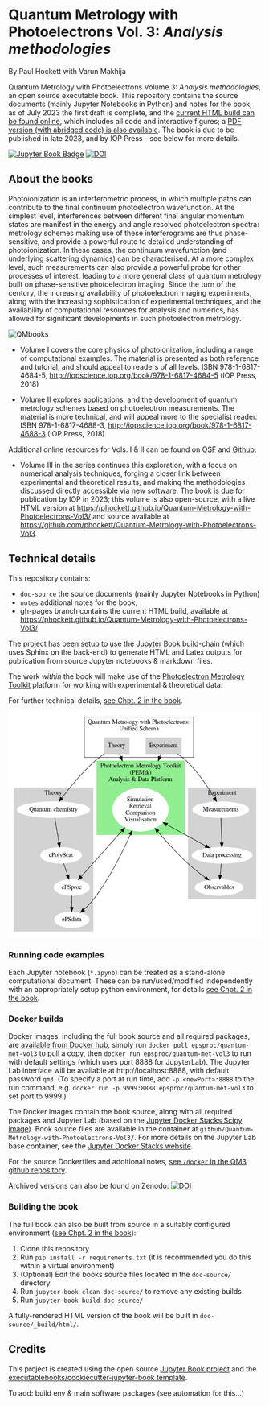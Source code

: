 # Quantum Metrology with Photoelectrons Vol. 3: *Analysis methodologies*

By Paul Hockett with Varun Makhija

Quantum Metrology with Photoelectrons Volume 3: *Analysis
methodologies*, an open source executable book. This repository contains the source documents (mainly Jupyter Notebooks in Python) and notes for the book, as of July 2023 the first draft is complete, and the [current HTML build can be found online](https://phockett.github.io/Quantum-Metrology-with-Photoelectrons-Vol3/), which includes all code and interactive figures; a [PDF version (with abridged code) is also available](https://phockett.github.io/Quantum-Metrology-with-Photoelectrons-Vol3/pdf/QM3.pdf). The book is due to be published in late 2023, and by IOP Press - see below for more details.

[![Jupyter Book Badge](https://jupyterbook.org/badge.svg)](https://phockett.github.io/Quantum-Metrology-with-Photoelectrons-Vol3/)
[![DOI](https://zenodo.org/badge/449878450.svg)](https://zenodo.org/badge/latestdoi/449878450)


## About the books

Photoionization is an interferometric process, in which multiple paths can contribute to the final continuum photoelectron wavefunction. At the simplest level, interferences between different final angular momentum states are manifest in the energy and angle resolved photoelectron spectra: metrology schemes making use of these interferograms are thus phase-sensitive, and provide a powerful route to detailed understanding of photoionization. In these cases, the continuum wavefunction (and underlying scattering dynamics) can be characterised. At a more complex level, such measurements can also provide a powerful probe for other processes of interest, leading to a more general class of quantum metrology built on phase-sensitive photoelectron imaging.  Since the turn of the century, the increasing availability of photoelectron imaging experiments, along with the increasing sophistication of experimental techniques, and the availability of computational resources for analysis and numerics, has allowed for significant developments in such photoelectron metrology.

![QMbooks](https://github.com/phockett/Quantum-Metrology-with-Photoelectrons-Vol3/blob/postSubmissionUpdates/notes/cover_art/mock_covers_3vol_230823.png?raw=true)

- Volume I covers the core physics of photoionization, including a range of computational examples. The material is presented as both reference and tutorial, and should appeal to readers of all levels. ISBN 978-1-6817-4684-5, http://iopscience.iop.org/book/978-1-6817-4684-5 (IOP Press, 2018)

- Volume II explores applications, and the development of quantum metrology schemes based on photoelectron measurements. The material is more technical, and will appeal more to the specialist reader. ISBN 978-1-6817-4688-3, http://iopscience.iop.org/book/978-1-6817-4688-3 (IOP Press, 2018)

Additional online resources for Vols. I & II can be found on [OSF](https://osf.io/q2v3g/wiki/home/) and [Github](https://github.com/phockett/Quantum-Metrology-with-Photoelectrons).

- Volume III in the series continues this exploration, with a focus on numerical analysis techniques, forging a closer link between experimental and theoretical results, and making the methodologies discussed directly accessible via new software. The book is due for publication by IOP in 2023; this volume is also open-source, with a live HTML version at https://phockett.github.io/Quantum-Metrology-with-Photoelectrons-Vol3/ and source available at https://github.com/phockett/Quantum-Metrology-with-Photoelectrons-Vol3.


## Technical details

This repository contains:

- `doc-source` the source documents (mainly Jupyter Notebooks in Python)
- `notes` additional notes for the book, 
- gh-pages branch contains the current HTML build, available at https://phockett.github.io/Quantum-Metrology-with-Photoelectrons-Vol3/

The project has been setup to use the [Jupyter Book](https://jupyterbook.org/) build-chain (which uses Sphinx on the back-end) to generate HTML and Latex outputs for publication from source Jupyter notebooks & markdown files. 

The work *within* the book will make use of the [Photoelectron Metrology Toolkit](https://pemtk.readthedocs.io/en/latest/about.html) platform for working with experimental & theoretical data.

For further technical details, [see Chpt. 2 in the book](https://phockett.github.io/Quantum-Metrology-with-Photoelectrons-Vol3/part1/platform_intro_070723.html).

![Photoelectron metrology platform diagram](https://raw.githubusercontent.com/phockett/PEMtk/4eec9217203bfd1aee13bd8b64952dc1ac5fef89/docs/doc-source/figs/QM_unified_schema_wrapped_280820.gv.png)


### Running code examples

Each Jupyter notebook (`*.ipynb`) can be treated as a stand-alone computational document. These can be run/used/modified independently with an appropriately setup python environment, for details [see Chpt. 2 in the book](https://phockett.github.io/Quantum-Metrology-with-Photoelectrons-Vol3/part1/platform_intro_070723.html#installation-and-environment-set-up).

### Docker builds

Docker images, including the full book source and all required packages, are [available from Docker hub](https://hub.docker.com/r/epsproc/quantum-met-vol3), simply run `docker pull epsproc/quantum-met-vol3` to pull a copy, then `docker run epsproc/quantum-met-vol3` to run with default settings (which uses port 8888 for JupyterLab). The Jupyter Lab interface will be available at http://localhost:8888, with default password `qm3`. (To specify a port at run time, add `-p <newPort>:8888` to the run command, e.g. `docker run -p 9999:8888 epsproc/quantum-met-vol3` to set port to 9999.)

The Docker images contain the book source, along with all required packages and Jupyter Lab (based on the [Jupyter Docker Stacks Scipy image](https://jupyter-docker-stacks.readthedocs.io/en/latest/index.html)). Book source files are available in the container at `github/Quantum-Metrology-with-Photoelectrons-Vol3/`. For more details on the Jupyter Lab base container, see the [Jupyter Docker Stacks website](https://jupyter-docker-stacks.readthedocs.io/en/latest/index.html).

For the source Dockerfiles and additional notes, [see `/docker` in the QM3 github repository](https://github.com/phockett/Quantum-Metrology-with-Photoelectrons-Vol3/tree/main/docker).

Archived versions can also be found on Zenodo: [![DOI](https://zenodo.org/badge/DOI/10.5281/zenodo.8286020.svg)](https://doi.org/10.5281/zenodo.8286020)

### Building the book

The full book can also be built from source in a suitably configured environment ([see Chpt. 2 in the book](https://phockett.github.io/Quantum-Metrology-with-Photoelectrons-Vol3/part1/platform_intro_070723.html#installation-and-environment-set-up)):

1. Clone this repository
2. Run `pip install -r requirements.txt` (it is recommended you do this within a virtual environment)
3. (Optional) Edit the books source files located in the `doc-source/` directory
4. Run `jupyter-book clean doc-source/` to remove any existing builds
5. Run `jupyter-book build doc-source/`

A fully-rendered HTML version of the book will be built in `doc-source/_build/html/`.


## Credits

This project is created using the open source [Jupyter Book project](https://jupyterbook.org/) and the [executablebooks/cookiecutter-jupyter-book template](https://github.com/executablebooks/cookiecutter-jupyter-book).

To add: build env & main software packages (see automation for this...)
